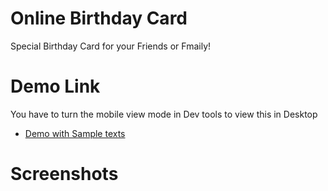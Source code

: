 
# Online Birthday Card 
Special Birthday Card for your Friends or Fmaily!

# Demo Link 
You have to turn the mobile view mode in Dev tools to view this in Desktop

- <a href="https://jkloud.uk/sample-bday" target="_blank">Demo with Sample texts</a> 

# Screenshots

